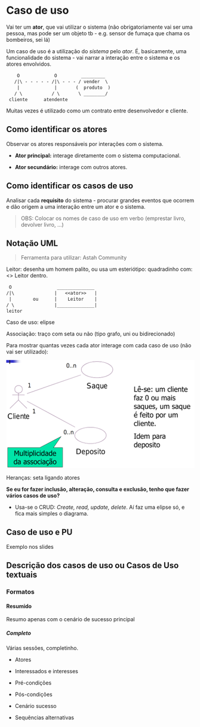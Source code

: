 # Caso de uso

Vai ter um **ator**, que vai utilizar o sistema (não obrigatoriamente vai ser uma pessoa, mas pode ser um objeto tb - e.g. sensor de fumaça que chama os bombeiros, sei lá)

Um caso de uso é a utilização do *sistema* pelo *ator*. É, basicamente, uma funcionalidade do sistema - vai narrar a interação entre o sistema e os atores envolvidos.

```
    O             O         _________
   /|\ - - - - - /|\ - - - / vender  \
    |             |       (  produto  )
   / \           / \       \ ________/
 cliente      atendente
```

Muitas vezes é utilizado como um contrato entre desenvolvedor e cliente.

## Como identificar os atores

Observar os atores responsáveis por interações com o sistema.

- **Ator principal:** interage diretamente com o sistema computacional.

- **Ator secundário:** interage com outros atores.

## Como identificar os casos de uso

Analisar cada **requisito** do sistema - procurar grandes eventos que ocorrem e dão origem a uma interação entre um ator e o sistema.

> OBS: Colocar os nomes de caso de uso em verbo (emprestar livro, devolver livro, ...)

## Notação UML

> Ferramenta para utilizar: Astah Community

Leitor: desenha um homem palito, ou usa um esteriótipo: quadradinho com: <<ator>> Leitor dentro.

```
 O                 ______________
/|\               |   <<ator>>   |
 |        ou      |    Leitor    |
/ \               |______________|
leitor
```

Caso de uso: elipse

Associação: traço com seta ou não (tipo grafo, uni ou bidirecionado)

Para mostrar quantas vezes cada ator interage com cada caso de uso (não vai ser utilizado):

![Multiplicidade](images/multiplicidade.png)

Heranças: seta ligando atores

**Se eu for fazer inclusão, alteração, consulta e exclusão, tenho que fazer vários casos de uso?**

- Usa-se o CRUD: *Create, read, update, delete*. Aí faz uma elipse só, e fica mais simples o diagrama.

## Caso de uso e PU

Exemplo nos slides

## Descrição dos casos de uso ou Casos de Uso textuais

### Formatos

#### Resumido

Resumo apenas com o cenário de sucesso principal

##### Completo

Várias sessões, completinho.

- Atores

- Interessados e interesses

- Pré-condições

- Pós-condições

- Cenário sucesso

- Sequências alternativas